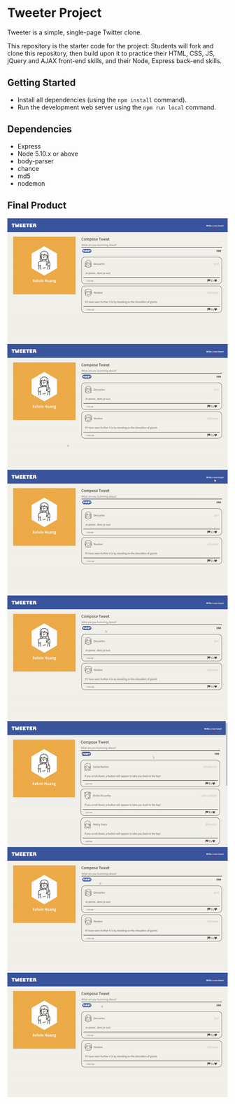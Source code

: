 # Tweeter Project

Tweeter is a simple, single-page Twitter clone.

This repository is the starter code for the project: Students will fork and clone this repository, then build upon it to practice their HTML, CSS, JS, jQuery and AJAX front-end skills, and their Node, Express back-end skills.

## Getting Started

- Install all dependencies (using the `npm install` command).
- Run the development web server using the `npm run local` command.

## Dependencies

- Express
- Node 5.10.x or above
- body-parser
- chance
- md5
- nodemon

## Final Product

<div style="text-align:center">
<img src="https://github.com/kelvinhuang98/tweeter/blob/master/docs/Home.gif" alt="GIF of Home Page" />
<img src="https://github.com/kelvinhuang98/tweeter/blob/master/docs/Hover-Effects.gif" alt="GIF of Hover Effects" />
<img src="https://github.com/kelvinhuang98/tweeter/blob/master/docs/Form-Toggle.gif" alt="GIF of Form Toggle" />
<img src="https://github.com/kelvinhuang98/tweeter/blob/master/docs/Submit-Tweet.gif" alt="GIF of Tweet Submission" />
<img src="https://github.com/kelvinhuang98/tweeter/blob/master/docs/Scroll-To-Top.gif" alt="GIF of Return to Top Button" />
<img src="https://github.com/kelvinhuang98/tweeter/blob/master/docs/Error1.gif" alt="GIF of Empty Tweet Submission Error Message" />
<img src="https://github.com/kelvinhuang98/tweeter/blob/master/docs/Error2.gif" alt="GIF of Exceed Maximum Characters Error Message" />
</div>
